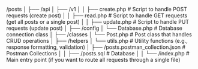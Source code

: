 /posts
│
├── /api
│   ├── /v1
│   │   ├── create.php                          # Script to handle POST requests (create post)
│   │   ├── read.php                            # Script to handle GET requests (get all posts or a single post)
│   │   ├── update.php                          # Script to handle PUT requests (update post)
│
├── /config
│   └── Database.php                            # Database connection class
│
├── /classes
│   └── Post.php                                # Post class that handles CRUD operations
│
├── /helpers
│   └── utils.php                               # Utility functions (e.g., response formatting, validation)
│
├── /posts.postman_collection.json              # Postman Collections
│
│
├── /posts.sql                                  # Database
│
│
└── /index.php                                  # Main entry point (if you want to route all requests through a                                                 single file)
